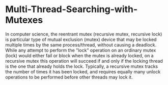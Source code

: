 # Multi-Thread-Searching-with-Mutexes
In computer science, the reentrant mutex (recursive mutex, recursive lock) is particular type of mutual exclusion (mutex) device that may be locked multiple times by the same process/thread, without causing a deadlock.  While any attempt to perform the "lock" operation on an ordinary mutex (lock) would either fail or block when the mutex is already locked, on a recursive mutex this operation will succeed if and only if the locking thread is the one that already holds the lock. Typically, a recursive mutex tracks the number of times it has been locked, and requires equally many unlock operations to be performed before other threads may lock it.

